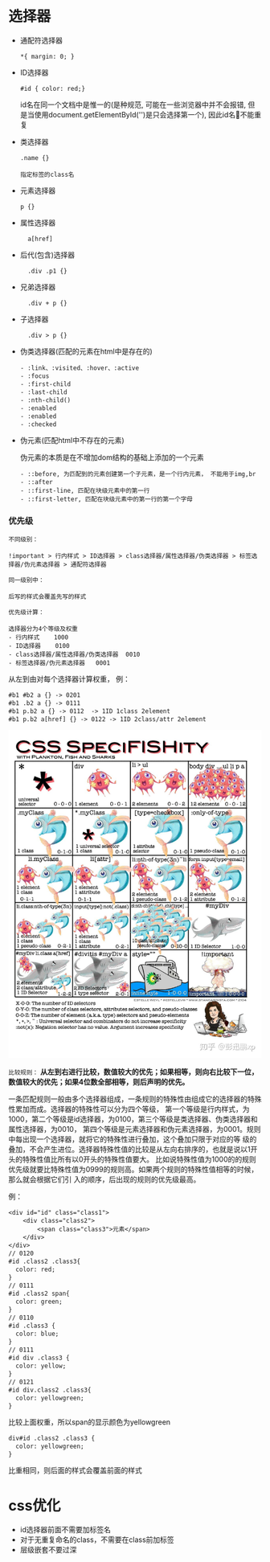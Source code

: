 # 选择器
- 通配符选择器

      *{ margin: 0; }

- ID选择器

      #id { color: red;}
    id名在同一个文档中是惟一的(是种规范, 可能在一些浏览器中并不会报错, 但是当使用document.getElementById('')是只会选择第一个), 因此id名不能重复


- 类选择器

      .name {}

      指定标签的class名

- 元素选择器

      p {}

- 属性选择器

        a[href]

- 后代(包含)选择器

        .div .p1 {}
- 兄弟选择器

        .div + p {}

- 子选择器

        .div > p {}

- 伪类选择器(匹配的元素在html中是存在的)
  
      - :link、:visited、:hover、:active
      - :focus
      - :first-child
      - :last-child
      - :nth-child()
      - :enabled
      - :enabled
      - :checked
- 伪元素(匹配html中不存在的元素)

    伪元素的本质是在不增加dom结构的基础上添加的一个元素
  
      - ::before, 为匹配到的元素创建第一个子元素，是一个行内元素， 不能用于img,br
      - ::after
      - ::first-line, 匹配在块级元素中的第一行
      - ::first-letter, 匹配在块级元素中的第一行的第一个字母

### 优先级

```
不同级别：

!important > 行内样式 > ID选择器 > class选择器/属性选择器/伪类选择器 > 标签选择器/伪元素选择器 > 通配符选择器
```
```
同一级别中：

后写的样式会覆盖先写的样式
```

```
优先级计算：

选择器分为4个等级及权重
- 行内样式    1000
- ID选择器    0100
- class选择器/属性选择器/伪类选择器  0010
- 标签选择器/伪元素选择器   0001
```
从左到由对每个选择器计算权重， 例：

```
#b1 #b2 a {} -> 0201
#b1 .b2 a {} -> 0111
#b1 p.b2 a {} -> 0112  -> 1ID 1class 2element 
#b1 p.b2 a[href] {} -> 0122 -> 1ID 2class/attr 2element
```

<img src="./img/css.selector.jpg">

``比较规则：``
**从左到右进行比较，数值较大的优先；如果相等，则向右比较下一位，数值较大的优先；如果4位数全部相等，则后声明的优先。**

一条匹配规则一般由多个选择器组成，一条规则的特殊性由组成它的选择器的特殊性累加而成。选择器的特殊性可以分为四个等级，
第一个等级是行内样式，为1000，第二个等级是id选择器，为0100，第三个等级是类选择器、伪类选择器和属性选择器，为0010，
第四个等级是元素选择器和伪元素选择器，为0001。规则中每出现一个选择器，就将它的特殊性进行叠加，这个叠加只限于对应的等
级的叠加，不会产生进位。选择器特殊性值的比较是从左向右排序的，也就是说以1开头的特殊性值比所有以0开头的特殊性值要大。
比如说特殊性值为1000的的规则优先级就要比特殊性值为0999的规则高。如果两个规则的特殊性值相等的时候，那么就会根据它们引
入的顺序，后出现的规则的优先级最高。

例：
```
<div id="id" class="class1">
    <div class="class2">
        <span class="class3">元素</span>
    </div>
</div>
// 0120
#id .class2 .class3{
  color: red;
}
// 0111
#id .class2 span{
  color: green;
}
// 0110
#id .class3 {
  color: blue;
}
// 0111
#id div .class3 {
  color: yellow;
}
// 0121
#id div.class2 .class3{
  color: yellowgreen;
}

```
比较上面权重，所以span的显示颜色为yellowgreen

```
div#id .class2 .class3 {
  color: yellowgreen;
}
```
比重相同，则后面的样式会覆盖前面的样式

# css优化
- id选择器前面不需要加标签名
- 对于无重复命名的class，不需要在class前加标签
- 层级嵌套不要过深